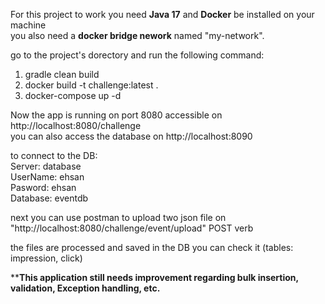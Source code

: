 For this project to work you need 
**Java 17** and **Docker** be installed on your machine <br />
you also need a **docker bridge nework** named "my-network".

go to the project's dorectory and run the following command:
1) gradle clean build
2) docker build -t challenge:latest .
3) docker-compose up -d

Now the app is running on port 8080 accessible on http://localhost:8080/challenge<br />
you can also access the database on http://localhost:8090

to connect to the DB: <br />
Server: database <br />
UserName: ehsan <br />
Pasword: ehsan <br />
Database: eventdb <br/>

next you can use postman to upload two json file on "http://localhost:8080/challenge/event/upload" POST verb

the files are processed and saved in the DB you can check it (tables: impression, click)

********This application still needs improvement regarding bulk insertion, validation, Exception handling, etc.******
